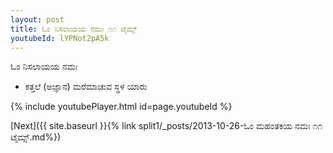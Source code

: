 ```yaml
---
layout: post
title: ಓಂ ನಿಸಲಾಯಯ ನಮಃ ೧೧ ಟೈಮ್ಸ್
youtubeId: lYPNot2pA5k
---
```

 
 
 ಓಂ ನಿಸಲಾಯಯ ನಮಃ  
 
 -  ಕತ್ತಲೆ (ಅಜ್ಞಾನ) ಮರೆಮಾಚುವ ಸ್ಥಳ ಯಾರು 
 
  
 
  
 
 
 
 
 
 


{% include youtubePlayer.html id=page.youtubeId %}
 
[Next]({{ site.baseurl }}{% link  split1/_posts/2013-10-26-ಓಂ ಮಹಂತಕಯ ನಮಃ ೧೧ ಟೈಮ್ಸ್.md%})
 
